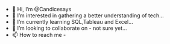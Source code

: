 - 👋 Hi, I’m @Candicesays
- 👀 I’m interested in gathering a better understanding of tech...
- 🌱 I’m currently learning SQL,Tableau and Excel...
- 💞️ I’m looking to collaborate on - not sure yet...
- 📫 How to reach me - [
](https://www.linkedin.com/in/candicelbrown/)
<!---
Candicesays/Candicesays is a ✨ special ✨ repository because its `README.md` (this file) appears on your GitHub profile.
You can click the Preview link to take a look at your changes.
--->
